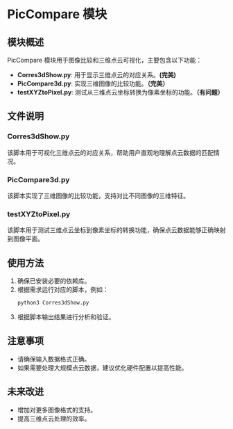 # PicCompare 模块

## 模块概述
PicCompare 模块用于图像比较和三维点云可视化，主要包含以下功能：

- **Corres3dShow.py**: 用于显示三维点云的对应关系。**(完美)**
- **PicCompare3d.py**: 实现三维图像的比较功能。**（完美）**
- **testXYZtoPixel.py**: 测试从三维点云坐标转换为像素坐标的功能。**（有问题）**

## 文件说明

### Corres3dShow.py
该脚本用于可视化三维点云的对应关系，帮助用户直观地理解点云数据的匹配情况。

### PicCompare3d.py
该脚本实现了三维图像的比较功能，支持对比不同图像的三维特征。

### testXYZtoPixel.py
该脚本用于测试三维点云坐标到像素坐标的转换功能，确保点云数据能够正确映射到图像平面。

## 使用方法

1. 确保已安装必要的依赖库。
2. 根据需求运行对应的脚本，例如：
   ```bash
   python3 Corres3dShow.py
   ```
3. 根据脚本输出结果进行分析和验证。

## 注意事项
- 请确保输入数据格式正确。
- 如果需要处理大规模点云数据，建议优化硬件配置以提高性能。

## 未来改进
- 增加对更多图像格式的支持。
- 提高三维点云处理的效率。